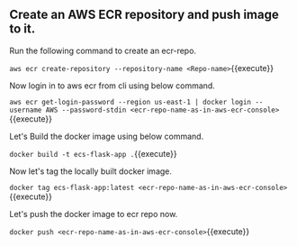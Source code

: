 ## Create an AWS ECR repository and push image to it.


Run the following command to create an ecr-repo.
  
  `aws ecr create-repository --repository-name <Repo-name>`{{execute}}

Now login in to aws ecr from cli using below command.

   `aws ecr get-login-password --region us-east-1 | docker login --username AWS --password-stdin <ecr-repo-name-as-in-aws-ecr-console>`{{execute}}

Let's Build the docker image using below command.

   `docker build -t ecs-flask-app .`{{execute}}

Now let's tag the locally built docker image.

   `docker tag ecs-flask-app:latest <ecr-repo-name-as-in-aws-ecr-console>`{{execute}}

Let's push the docker image to ecr repo now.

   `docker push <ecr-repo-name-as-in-aws-ecr-console>`{{execute}}

